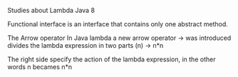 Studies about Lambda Java 8

Functional interface
is an interface that contains only one abstract method.

The Arrow operator
In Java lambda a new arrow operator -> was introduced divides the lambda expression in two parts
(n) -> n*n

The right side specify the action of the lambda expression, in the other words n becames n*n
